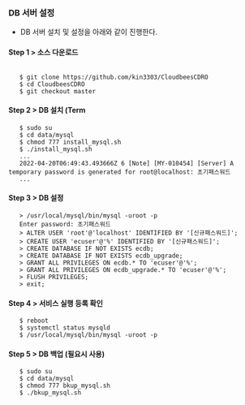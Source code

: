
### DB 서버 설정

- DB 서버 설치 및 설정을 아래와 같이 진행한다.

#### Step 1 > 소스 다운로드

```console

   $ git clone https://github.com/kin3303/CloudbeesCDRO
   $ cd CloudbeesCDRO
   $ git checkout master
```


#### Step 2 > DB 설치 (Term

```console
   $ sudo su
   $ cd data/mysql
   $ chmod 777 install_mysql.sh
   $ ./install_mysql.sh
   ...
   2022-04-20T06:49:43.493666Z 6 [Note] [MY-010454] [Server] A temporary password is generated for root@localhost: 초기패스워드
   ...
```

#### Step 3 > DB 설정

```console
   > /usr/local/mysql/bin/mysql -uroot -p 
   Enter password: 초기패스워드
   > ALTER USER 'root'@'localhost' IDENTIFIED BY '[신규패스워드]';
   > CREATE USER 'ecuser'@'%' IDENTIFIED BY '[신규패스워드]';
   > CREATE DATABASE IF NOT EXISTS ecdb;
   > CREATE DATABASE IF NOT EXISTS ecdb_upgrade;
   > GRANT ALL PRIVILEGES ON ecdb.* TO 'ecuser'@'%';
   > GRANT ALL PRIVILEGES ON ecdb_upgrade.* TO 'ecuser'@'%';
   > FLUSH PRIVILEGES;
   > exit;
```

#### Step 4 > 서비스 실행 등록 확인

```console
   $ reboot
   $ systemctl status mysqld
   $ /usr/local/mysql/bin/mysql -uroot -p
```

#### Step 5 > DB 백업 (필요시 사용)

```console
   $ sudo su
   $ cd data/mysql
   $ chmod 777 bkup_mysql.sh
   $ ./bkup_mysql.sh
```

